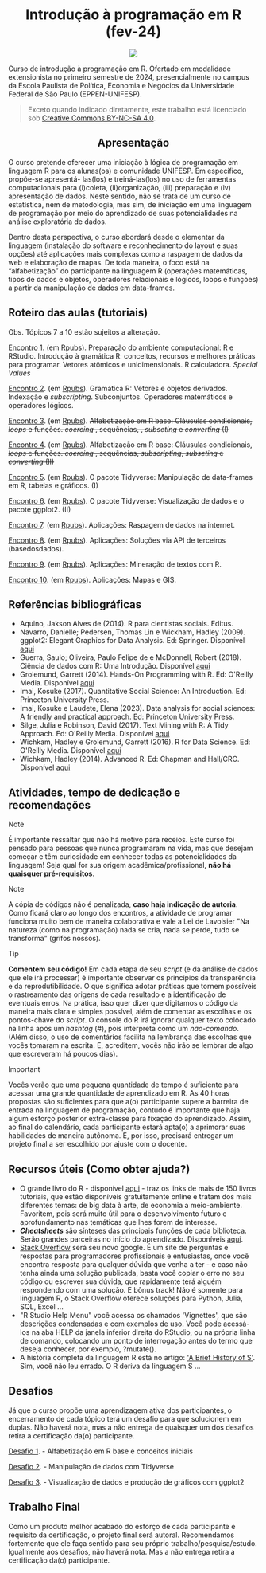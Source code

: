 <h1 align="center"> Introdução à programação em R (fev-24) </h1>
<p align="center">
<img loading="lazy" src="http://img.shields.io/static/v1?label=STATUS&message=Primeira%20Oferta&color=GREEN&style=for-the-badge"/>
</p>
Curso de introdução à programação em R. Ofertado em modalidade extensionista no primeiro semestre de 2024, presencialmente no campus da Escola Paulista de Política, Economia e Negócios da Universidade Federal de São Paulo (EPPEN-UNIFESP).


> Exceto quando indicado diretamente, este trabalho está licenciado sob <a rel="license" href="http://creativecommons.org/licenses/by-nc-sa/4.0/">Creative Commons BY-NC-SA 4.0</a>.

<h2 align="center"> Apresentação </h2> <p align="center">
  
O curso pretende oferecer uma iniciação à lógica de programação em linguagem R para os alunas(os) e comunidade UNIFESP. Em específico, propõe-se apresentá- las(los) e treiná-las(los) no uso de ferramentas computacionais para (i)coleta, (ii)organização, (iii) preparação e (iv) apresentação de dados. Neste sentido, não se trata de um curso de estatística, nem de metodologia, mas sim, de iniciação em uma linguagem de programação por meio do aprendizado de suas potencialidades na análise exploratória de dados.

Dentro desta perspectiva, o curso abordará desde o elementar da linguagem (instalação do software e reconhecimento do layout e suas opções) até aplicações mais complexas como a raspagem de dados da web e elaboração de mapas. De toda maneira, o foco está na “alfabetização” do participante na linguagem R (operações matemáticas, tipos de dados e objetos, operadores relacionais e lógicos, loops e funções) a partir da manipulação de dados em data-frames.

## Roteiro das aulas (tutoriais)
Obs. Tópicos 7 a 10 estão sujeitos a alteração.

[Encontro 1](Encontros/Encontro-1.md). (em [Rpubs](https://rpubs.com/vinrodr/encontro_1_introR_pubs)). Preparação do ambiente computacional: R e RStudio. Introdução à gramática R: conceitos, recursos e melhores práticas para programar. Vetores atômicos e unidimensionais. R calculadora. *Special Values*

[Encontro 2](). (em [Rpubs]()). Gramática R: Vetores e objetos derivados. Indexação e *subscripting*. Subconjuntos. Operadores matemáticos e operadores lógicos.

[Encontro 3](). (em [Rpubs]()). ~~Alfabetização em R base: Cláusulas condicionais, _loops_ e funções.  *coercing* , sequências, , *subseting* e *converting* (I)~~

[Encontro 4](). (em [Rpubs]()). ~~Alfabetização em R base: Cláusulas condicionais, _loops_ e funções. *coercing* , sequências, *subscripting*, *subseting* e 
*converting* (II)~~

[Encontro 5](). (em [Rpubs]()). O pacote Tidyverse: Manipulação de data-frames em R, tabelas e gráficos. (I)

[Encontro 6](). (em [Rpubs]()). O pacote Tidyverse: Visualização de dados e o pacote ggplot2. (II)

[Encontro 7](). (em [Rpubs]()). Aplicações: Raspagem de dados na internet.

[Encontro 8](). (em [Rpubs]()). Aplicações: Soluções via API de terceiros (basedosdados).

[Encontro 9](). (em [Rpubs]()). Aplicações: Mineração de textos com R.

[Encontro 10](). (em [Rpubs]()). Aplicações: Mapas e GIS.

## Referências bibliográficas

* Aquino, Jakson Alves de (2014). R para cientistas sociais. Editus.
* Navarro, Danielle; Pedersen, Thomas Lin e Wickham, Hadley (2009). ggplot2: Elegant Graphics for Data Analysis. Ed: Springer. Disponível [aqui](https://ggplot2-book.org/index.html)
* Guerra, Saulo; Oliveira, Paulo Felipe de e McDonnell, Robert (2018). Ciência de
dados com R: Uma Introdução. Disponível [aqui](https://cdr.ibpad.com.br/cdr-intro.pdf)
* Grolemund, Garrett (2014). Hands-On Programming with R. Ed: O'Reilly Media. Disponível [aqui](https://rstudio-education.github.io/hopr/)
* Imai, Kosuke (2017). Quantitative Social Science: An Introduction. Ed: Princeton University Press.
* Imai, Kosuke e Laudete, Elena (2023). Data analysis for social sciences: A friendly and practical approach. Ed: Princeton University Press.
* Silge, Julia e Robinson, David (2017). Text Mining with R: A Tidy Approach. Ed: O'Reilly Media. Disponível [aqui](https://www.tidytextmining.com/)
* Wichkam, Hadley e Grolemund, Garrett (2016). R for Data Science. Ed: O'Reilly Media. Disponível [aqui](https://www.tidytextmining.com/)
* Wichkam, Hadley (2014). Advanced R. Ed: Chapman and Hall/CRC. Disponível [aqui](http://adv-r.had.co.nz/)

## Atividades, tempo de dedicação e recomendações

> [!NOTE]
> É importante ressaltar que não há motivo para receios. Este curso foi pensado para pessoas que nunca programaram na vida, mas que desejam começar e têm curiosidade em conhecer todas as potencialidades da linguagem! Seja qual for sua origem acadêmica/profissional, **não há quaisquer pré-requisitos**. 

> [!NOTE]
> A cópia de códigos não é penalizada, **caso haja indicação de autoria**. Como ficará claro ao longo dos encontros, a atividade de programar funciona muito bem de maneira colaborativa e vale a Lei de Lavoisier "Na natureza (como na programação) nada se cria, nada se perde, tudo se transforma" (grifos nossos).

> [!TIP] 
> **Comentem seu código!**
> Em cada etapa de seu _script_ (e da análise de dados que ele irá processar) é importante observar os princípios da transparência e da reprodutibilidade. O que significa adotar práticas que tornem possíveis o rastreamento das origens de cada resultado e a identificação de eventuais erros. Na prática, isso quer dizer que digitamos o código da maneira mais clara e simples possível, além de comentar as escolhas e os pontos-chave do _script_. O console do R irá ignorar qualquer texto colocado na linha após um _hashtag_ (#), pois interpreta como um _não-comando_. (Além disso, o uso de comentários facilita na lembrança das escolhas que vocês tomaram na escrita. E, acreditem, vocês não irão se lembrar de algo que escreveram há poucos dias).

> [!IMPORTANT]
> Vocês verão que uma pequena quantidade de tempo é suficiente para acessar uma grande quantidade de aprendizado em R. As 40 horas propostas são suficientes para que a(o) participante supere a barreira de entrada na linguagem de programação, contudo é importante que haja algum esforço posterior extra-classe para fixação do aprendizado. Assim, ao final do calendário, cada participante estará apta(o) a aprimorar suas habilidades de maneira autônoma. E, por isso, precisará entregar um projeto final a ser escolhido por ajuste com o docente.
  
## Recursos úteis (Como obter ajuda?) 
* O grande livro do R - disponível [aqui](https://www.bigbookofr.com/index.html) - traz os links de mais de 150 livros tutoriais, que estão disponíveis gratuitamente online e tratam dos mais diferentes temas: de big data à arte, de economia a meio-ambiente. Favoritem, pois será muito útil para o desenvolvimento futuro e aprofundamento nas temáticas que lhes forem de interesse.
* _**Cheatsheets**_ são sínteses das principais funções de cada biblioteca. Serão grandes parceiras no início do aprendizado. Disponíveis [aqui](https://posit.co/resources/cheatsheets/).
* [Stack Overflow](https://stackoverflow.com/) será seu novo google. É um site de perguntas e respostas para programadores profissionais e entusiastas, onde você encontra resposta para qualquer dúvida que venha a ter - e caso não tenha ainda uma solução publicada, basta você copiar o erro no seu código ou escrever sua dúvida, que rapidamente terá alguém respondendo com uma solução. E bônus track! Não é somente para linguagem R, o Stack Overflow oferece soluções para Python, Julia, SQL, Excel ...
* "R Studio Help Menu" você acessa os chamados 'Vignettes', que são descrições condensadas e com exemplos de uso. Você pode acessá-los na aba HELP da janela inferior direita do RStudio, ou na própria linha de comando, colocando um ponto de interrogação antes do termo que deseja conhecer, por exemplo, ?mutate().
* A história completa da linguagem R está no artigo: ['A Brief History of S'](https://pdfs.semanticscholar.org/9b48/46f192aa37ca122cfabb1ed1b59866d8bfda.pdf). Sim, você não leu errado. O R deriva da linguagem S ...

## Desafios
Já que o curso propõe uma aprendizagem ativa dos participantes, o encerramento de cada tópico terá um desafio para que solucionem em duplas. Não haverá nota, mas a não entrega de quaisquer um dos desafios retira a certificação da(o) participante. 

[Desafio 1](). - Alfabetização em R base e conceitos iniciais

[Desafio 2](). - Manipulação de dados com Tidyverse

[Desafio 3](). - Visualização de dados e produção de gráficos com ggplot2

## Trabalho Final
Como um produto melhor acabado do esforço de cada participante e requisito da certificação, o projeto final será autoral. Recomendamos fortemente que ele faça sentido para seu próprio trabalho/pesquisa/estudo.
Igualmente aos desafios, não haverá nota. Mas a não entrega retira a certificação da(o) participante.
